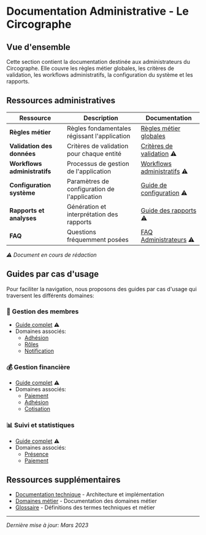 # Documentation Administrative - Le Circographe

## Vue d'ensemble

Cette section contient la documentation destinée aux administrateurs du Circographe. Elle couvre les règles métier globales, les critères de validation, les workflows administratifs, la configuration du système et les rapports.

## Ressources administratives

| Ressource | Description | Documentation |
|-----------|-------------|---------------|
| **Règles métier** | Règles fondamentales régissant l'application | [Règles métier globales](business_rules.md) |
| **Validation des données** | Critères de validation pour chaque entité | [Critères de validation](validation_criteria.md) ⚠️ |
| **Workflows administratifs** | Processus de gestion de l'application | [Workflows administratifs](workflows.md) ⚠️ |
| **Configuration système** | Paramètres de configuration de l'application | [Guide de configuration](configuration.md) ⚠️ |
| **Rapports et analyses** | Génération et interprétation des rapports | [Guide des rapports](reporting.md) ⚠️ |
| **FAQ** | Questions fréquemment posées | [FAQ Administrateurs](faq.md) ⚠️ |

*⚠️ Document en cours de rédaction*

## Guides par cas d'usage

Pour faciliter la navigation, nous proposons des guides par cas d'usage qui traversent les différents domaines:

### 👥 Gestion des membres

- [Guide complet](../guide/admin/member_management.md) ⚠️
- Domaines associés:
  - [Adhésion](../domains/adhesion/README.md)
  - [Rôles](../domains/roles/README.md)
  - [Notification](../domains/notification/README.md)

### 💰 Gestion financière

- [Guide complet](../guide/admin/financial_management.md) ⚠️
- Domaines associés:
  - [Paiement](../domains/paiement/README.md)
  - [Adhésion](../domains/adhesion/README.md)
  - [Cotisation](../domains/cotisation/README.md)

### 📊 Suivi et statistiques

- [Guide complet](../guide/admin/reporting.md) ⚠️
- Domaines associés:
  - [Présence](../domains/presence/README.md)
  - [Paiement](../domains/paiement/README.md)

## Ressources supplémentaires

- [Documentation technique](../technical/README.md) - Architecture et implémentation
- [Domaines métier](../domains/README.md) - Documentation des domaines métier
- [Glossaire](../glossary.md) - Définitions des termes techniques et métier

---

*Dernière mise à jour: Mars 2023*
